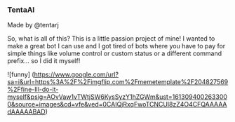 ### TentaAI
Made by @tentarj

So, what is all of this?
This is a little passion project of mine! I wanted to make a great bot I can use and I got tired of bots where you have to pay for simple things like volume control or custom status or a different command prefix... so I did it myself!

![funny] (https://www.google.com/url?sa=i&url=https%3A%2F%2Fimgflip.com%2Fmemetemplate%2F204827569%2Ffine-Ill-do-it-myself&psig=AOvVaw1vTWtjSW6KysSyzY1hZGWm&ust=1613094002633000&source=images&cd=vfe&ved=0CAIQjRxqFwoTCNCUl8zZ4O4CFQAAAAAdAAAAABAD)
